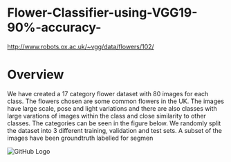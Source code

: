 # Flower-Classifier-using-VGG19-90%-accuracy-

http://www.robots.ox.ac.uk/~vgg/data/flowers/102/
# Overview
We have created a 17 category flower dataset with 80 images for each class. The flowers chosen are some common flowers in the UK. The images have large scale, pose and light variations and there are also classes with large varations of images within the class and close similarity to other classes. The categories can be seen in the figure below. We randomly split the dataset into 3 different training, validation and test sets. A subset of the images have been groundtruth labelled for segmen

![GitHub Logo](http://www.robots.ox.ac.uk/~vgg/data/flowers/17/categories.jpg)
